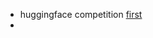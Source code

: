 - huggingface competition [first](https://huggingface.co/spaces/competitions/aiornot/discussions)
- 
